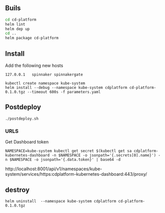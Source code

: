 
## Buils

```bash
cd cd-platform
helm lint
helm dep up
cd ..
helm package cd-platform
```

## Install

Add the following new hosts
``` 
127.0.0.1   spinnaker spinnakergate
```

```
kubectl create namespace kube-system
helm install --debug --namespace kube-system cdplatform cd-platform-0.1.0.tgz --timeout 600s -f parameters.yaml
```

## Postdeploy

```
./postdeploy.sh
```

### URLS

Get Dashboard token
```
NAMESPACE=kube-system kubectl get secret $(kubectl get sa cdplatform-kubernetes-dashboard -n $NAMESPACE -o jsonpath='{.secrets[0].name}') -n $NAMESPACE -o jsonpath='{.data.token}' | base64 -d
```
http://localhost:8001/api/v1/namespaces/kube-system/services/https:cdplatform-kubernetes-dashboard:443/proxy/


## destroy

```
helm uninstall  --namespace kube-system cdplatform cd-platform-0.1.0.tgz
```
